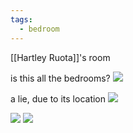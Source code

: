 ```yaml
---
tags:
  - bedroom
---
```

[[Hartley Ruota]]'s room

is this all the bedrooms?
![](https://i.imgur.com/YoNae32.png)

a lie, due to its location
![](https://i.imgur.com/2PbcBoM.png)

![](https://i.imgur.com/kIkLn9d.png)
![](https://i.imgur.com/MPJngmA.png)
